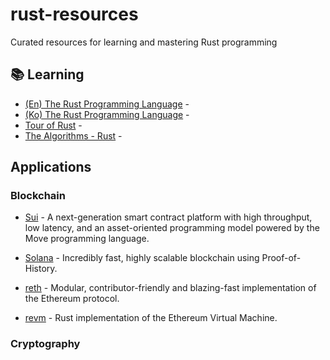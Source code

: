 # rust-resources
Curated resources for learning and mastering Rust programming

## 📚 Learning
* [(En) The Rust Programming Language](https://doc.rust-lang.org/stable/book/#the-rust-programming-language) - 
* [(Ko) The Rust Programming Language](https://doc.rust-kr.org/) -
* [Tour of Rust](https://tourofrust.com/index.html) - 
* [The Algorithms - Rust](https://github.com/TheAlgorithms/Rust) - 

## Applications

### Blockchain

* [Sui](https://github.com/MystenLabs/sui) - A next-generation smart contract platform with high throughput, low latency, and an asset-oriented programming model powered by the Move programming language.

* [Solana](https://github.com/solana-labs/solana) - Incredibly fast, highly scalable blockchain using Proof-of-History.

* [reth](https://github.com/paradigmxyz/reth) - Modular, contributor-friendly and blazing-fast implementation of the Ethereum protocol.

* [revm](https://github.com/bluealloy/revm) - Rust implementation of the Ethereum Virtual Machine.



### Cryptography






